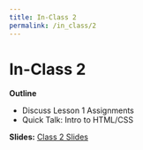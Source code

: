 ```yaml
---
title: In-Class 2
permalink: /in_class/2
---
```


# In-Class 2

**Outline**
* Discuss Lesson 1 Assignments
* Quick Talk: Intro to HTML/CSS


**Slides:** [Class 2 Slides](https://docs.google.com/presentation/d/1Fb4l2SnuDd4cUzFAEUKjxzuYEMIlSY9vnzq8UZkZWqU/edit?usp=sharing)
